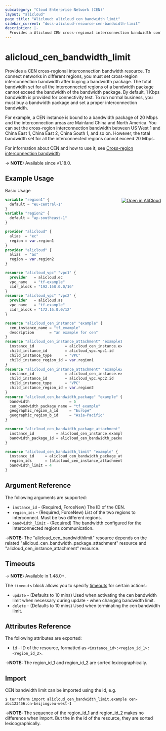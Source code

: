 ```yaml
---
subcategory: "Cloud Enterprise Network (CEN)"
layout: "alicloud"
page_title: "Alicloud: alicloud_cen_bandwidth_limit"
sidebar_current: "docs-alicloud-resource-cen-bandwidth-limit"
description: |-
  Provides a Alicloud CEN cross-regional interconnection bandwidth configuration resource.
---
```


# alicloud_cen_bandwidth_limit

Provides a CEN cross-regional interconnection bandwidth resource. To connect networks in different regions, you must set cross-region interconnection bandwidth after buying a bandwidth package. The total bandwidth set for all the interconnected regions of a bandwidth package cannot exceed the bandwidth of the bandwidth package. By default, 1 Kbps bandwidth is provided for connectivity test. To run normal business, you must buy a bandwidth package and set a proper interconnection bandwidth.

For example, a CEN instance is bound to a bandwidth package of 20 Mbps and  the interconnection areas are Mainland China and North America. You can set the cross-region interconnection bandwidth between US West 1 and China East 1, China East 2, China South 1, and so on. However, the total bandwidth set for all the interconnected regions cannot exceed 20  Mbps.

For information about CEN and how to use it, see [Cross-region interconnection bandwidth](https://www.alibabacloud.com/help/doc-detail/65983.htm)

-> **NOTE:** Available since v1.18.0.

## Example Usage
<div class="oics-button" style="float: right;margin: 0 0 -40px 0;">
  <a href="https://api.aliyun.com/api-tools/terraform?resource=alicloud_cen_bandwidth_limit&exampleId=8a3f6579-32b5-3650-e52d-00d011fa28ece1b35428&activeTab=example&spm=docs.r.cen_bandwidth_limit.0.8a3f657932" target="_blank">
    <img alt="Open in AliCloud" src="https://img.alicdn.com/imgextra/i1/O1CN01hjjqXv1uYUlY56FyX_!!6000000006049-55-tps-254-36.svg" style="max-height: 44px; margin: 32px auto; max-width: 100%;">
  </a>
</div>

Basic Usage

```terraform
variable "region1" {
  default = "eu-central-1"
}
variable "region2" {
  default = "ap-southeast-1"
}

provider "alicloud" {
  alias  = "ec"
  region = var.region1
}
provider "alicloud" {
  alias  = "as"
  region = var.region2
}

resource "alicloud_vpc" "vpc1" {
  provider   = alicloud.ec
  vpc_name   = "tf-example"
  cidr_block = "192.168.0.0/16"
}
resource "alicloud_vpc" "vpc2" {
  provider   = alicloud.as
  vpc_name   = "tf-example"
  cidr_block = "172.16.0.0/12"
}

resource "alicloud_cen_instance" "example" {
  cen_instance_name = "tf_example"
  description       = "an example for cen"
}
resource "alicloud_cen_instance_attachment" "example1" {
  instance_id              = alicloud_cen_instance.example.id
  child_instance_id        = alicloud_vpc.vpc1.id
  child_instance_type      = "VPC"
  child_instance_region_id = var.region1
}
resource "alicloud_cen_instance_attachment" "example2" {
  instance_id              = alicloud_cen_instance.example.id
  child_instance_id        = alicloud_vpc.vpc2.id
  child_instance_type      = "VPC"
  child_instance_region_id = var.region2
}
resource "alicloud_cen_bandwidth_package" "example" {
  bandwidth                  = 5
  cen_bandwidth_package_name = "tf_example"
  geographic_region_a_id     = "Europe"
  geographic_region_b_id     = "Asia-Pacific"
}

resource "alicloud_cen_bandwidth_package_attachment" "example" {
  instance_id          = alicloud_cen_instance.example.id
  bandwidth_package_id = alicloud_cen_bandwidth_package.example.id
}

resource "alicloud_cen_bandwidth_limit" "example" {
  instance_id     = alicloud_cen_bandwidth_package_attachment.example.instance_id
  region_ids      = [alicloud_cen_instance_attachment.example1.child_instance_region_id, alicloud_cen_instance_attachment.example2.child_instance_region_id]
  bandwidth_limit = 4
}
```
## Argument Reference

The following arguments are supported:

* `instance_id` - (Required, ForceNew) The ID of the CEN.
* `region_ids` - (Required, ForceNew) List of the two regions to interconnect. Must be two different regions.
* `bandwidth_limit` - (Required) The bandwidth configured for the interconnected regions communication.

->**NOTE:** The "alicloud_cen_bandwidthlimit" resource depends on the related "alicloud_cen_bandwidth_package_attachment" resource and "alicloud_cen_instance_attachment" resource.

## Timeouts
-> **NOTE:** Available in 1.48.0+.

The `timeouts` block allows you to specify [timeouts](https://www.terraform.io/docs/configuration-0-11/resources.html#timeouts) for certain actions:

* `update` - (Defaults to 10 mins) Used when activating the cen bandwidth limit when necessary during update - when changing bandwidth limit.
* `delete` - (Defaults to 10 mins) Used when terminating the cen bandwidth limit. 

## Attributes Reference

The following attributes are exported:

- `id` - ID of the resource, formatted as `<instance_id>:<region_id_1>:<region_id_2>`.

->**NOTE:** The region_id_1 and region_id_2 are sorted lexicographically.

## Import

CEN bandwidth limit can be imported using the id, e.g.

```shell
$ terraform import alicloud_cen_bandwidth_limit.example cen-abc123456:cn-beijing:eu-west-1
```

->**NOTE:** The sequence of the region_id_1 and region_id_2 makes no difference when import. But the in the id of the resource, they are sorted lexicographically.
